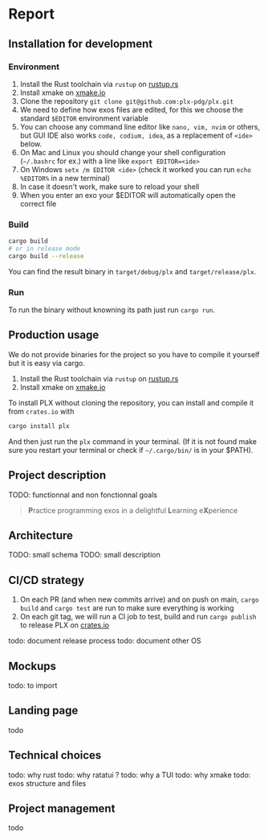 # Report

## Installation for development
### Environment

1. Install the Rust toolchain via `rustup` on [rustup.rs](https://rustup.rs/)
1. Install xmake on [xmake.io](https://xmake.io/#/guide/installation)
1. Clone the repository `git clone git@github.com:plx-pdg/plx.git`
1. We need to define how exos files are edited, for this we choose the standard `$EDITOR` environment variable
  1. You can choose any command line editor like `nano, vim, nvim` or others, but GUI IDE also works `code, codium, idea`, as a replacement of `<ide>` below.
  1. On Mac and Linux you should change your shell configuration (`~/.bashrc` for ex.) with a line like `export EDITOR=<ide>`
  1. On Windows `setx /m EDITOR <ide>` (check it worked you can run `echo %EDITOR%` in a new terminal)
  1. In case it doesn't work, make sure to reload your shell
  1. When you enter an exo your $EDITOR will automatically open the correct file

### Build
```sh 
cargo build
# or in release mode
cargo build --release
```

You can find the result binary in `target/debug/plx` and `target/release/plx`.

### Run
To run the binary without knowning its path just run `cargo run`.

## Production usage
We do not provide binaries for the project so you have to compile it yourself but it is easy via cargo.

1. Install the Rust toolchain via `rustup` on [rustup.rs](https://rustup.rs/)
1. Install xmake on [xmake.io](https://xmake.io/#/guide/installation)

To install PLX without cloning the repository, you can install and compile it from `crates.io` with

```sh
cargo install plx
```

And then just run the `plx` command in your terminal. (If it is not found make sure you restart your terminal or check if `~/.cargo/bin/` is in your $PATH).

## Project description
TODO: functionnal and non fonctionnal goals

> **P**ractice programming exos in a delightful **L**earning e**X**perience

## Architecture
TODO: small schema
TODO: small description


## CI/CD strategy
1. On each PR (and when new commits arrive) and on push on main, `cargo build` and `cargo test` are run to make sure everything is working
1. On each git tag, we will run a CI job to test, build and run `cargo publish` to release PLX on [crates.io](https://crates.io/crates/plx)

todo: document release process
todo: document other OS

## Mockups
todo: to import

## Landing page
todo

## Technical choices
todo: why rust
todo: why ratatui ?
todo: why a TUI
todo: why xmake
todo: exos structure and files

## Project management
todo

